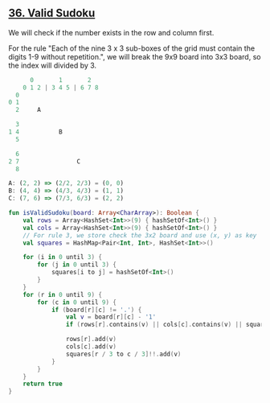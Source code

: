 ## [36. Valid Sudoku](https://leetcode.com/problems/valid-sudoku/)

We will check if the number exists in the row and column first. 

For the rule "Each of the nine 3 x 3 sub-boxes of the grid must contain the digits 1-9 without repetition.", we will break the 9x9 board into 3x3 board, so the index will divided by 3.

```js
      0       1       2
    0 1 2 | 3 4 5 | 6 7 8
  0
0 1
  2     A

  3 
1 4           B
  5

  6
2 7                C 
  8

A: (2, 2) => (2/2, 2/3) = (0, 0)
B: (4, 4) => (4/3, 4/3) = (1, 1)
C: (7, 6) => (7/3, 6/3) = (2, 2)
```

```kotlin
fun isValidSudoku(board: Array<CharArray>): Boolean {
    val rows = Array<HashSet<Int>>(9) { hashSetOf<Int>() }
    val cols = Array<HashSet<Int>>(9) { hashSetOf<Int>() }
    // For rule 3, we store check the 3x2 board and use (x, y) as key
    val squares = HashMap<Pair<Int, Int>, HashSet<Int>>()

    for (i in 0 until 3) {
        for (j in 0 until 3) {
            squares[i to j] = hashSetOf<Int>()
        }
    }
    for (r in 0 until 9) {
        for (c in 0 until 9) {
            if (board[r][c] != '.') {
                val v = board[r][c] - '1'
                if (rows[r].contains(v) || cols[c].contains(v) || squares[r / 3 to c / 3]!!.contains(v)) return false

                rows[r].add(v)
                cols[c].add(v)
                squares[r / 3 to c / 3]!!.add(v)
            }
        }
    }
    return true
}
```